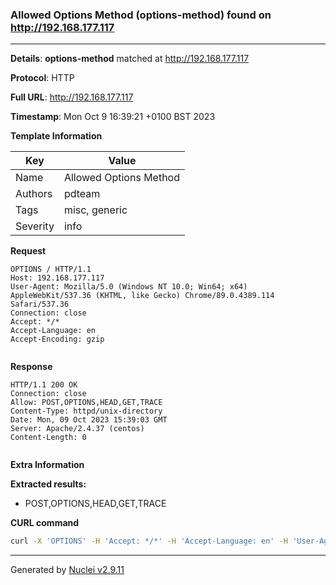 ### Allowed Options Method (options-method) found on http://192.168.177.117

----
**Details**: **options-method** matched at http://192.168.177.117

**Protocol**: HTTP

**Full URL**: http://192.168.177.117

**Timestamp**: Mon Oct 9 16:39:21 +0100 BST 2023

**Template Information**

| Key | Value |
| --- | --- |
| Name | Allowed Options Method |
| Authors | pdteam |
| Tags | misc, generic |
| Severity | info |

**Request**
```http
OPTIONS / HTTP/1.1
Host: 192.168.177.117
User-Agent: Mozilla/5.0 (Windows NT 10.0; Win64; x64) AppleWebKit/537.36 (KHTML, like Gecko) Chrome/89.0.4389.114 Safari/537.36
Connection: close
Accept: */*
Accept-Language: en
Accept-Encoding: gzip


```

**Response**
```http
HTTP/1.1 200 OK
Connection: close
Allow: POST,OPTIONS,HEAD,GET,TRACE
Content-Type: httpd/unix-directory
Date: Mon, 09 Oct 2023 15:39:03 GMT
Server: Apache/2.4.37 (centos)
Content-Length: 0


```

**Extra Information**

**Extracted results:**

- POST,OPTIONS,HEAD,GET,TRACE



**CURL command**
```sh
curl -X 'OPTIONS' -H 'Accept: */*' -H 'Accept-Language: en' -H 'User-Agent: Mozilla/5.0 (Windows NT 10.0; Win64; x64) AppleWebKit/537.36 (KHTML, like Gecko) Chrome/89.0.4389.114 Safari/537.36' 'http://192.168.177.117'
```

----

Generated by [Nuclei v2.9.11](https://github.com/projectdiscovery/nuclei)